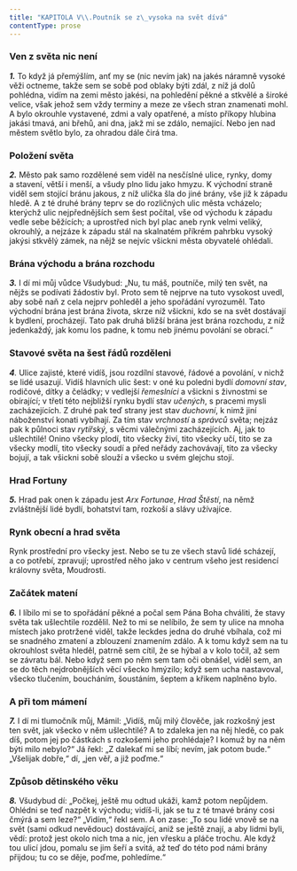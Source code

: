 ```yaml
---
title: "KAPITOLA V\\.Poutník se z\_vysoka na svět dívá"
contentType: prose
---
```


<section>

### Ven z světa nic není

**_1._** To když já přemýšlím, anť my se (nic nevím jak) na jakés náramně vysoké věži octneme, takže sem se sobě pod oblaky býti zdál, z níž já dolů pohlédna, vidím na zemi město jakési, na pohledění pěkné a stkvělé a široké velice, však jehož sem vždy terminy a meze ze všech stran znamenati mohl. A bylo okrouhle vystavené, zdmi a valy opatřené, a místo příkopy hlubina jakási tmavá, ani břehů, ani dna, jakž mi se zdálo, nemající. Nebo jen nad městem světlo bylo, za ohradou dále čirá tma.

### Položení světa

**_2._** Město pak samo rozdělené sem viděl na nesčíslné ulice, rynky, domy a stavení, větší i menší, a všudy plno lidu jako hmyzu. K východní straně viděl sem stojící bránu jakous, z níž ulička šla do jiné brány, vše již k západu hledě. A z té druhé brány teprv se do rozličných ulic města vcházelo; kterýchž ulic nejpřednějších sem šest počítal, vše od východu k západu vedle sebe běžících; a uprostřed nich byl plac aneb rynk velmi veliký, okrouhlý, a nejzáze k západu stál na skalnatém příkrém pahrbku vysoký jakýsi stkvělý zámek, na nějž se nejvíc všickni města obyvatelé ohlédali.

### Brána východu a brána rozchodu

**_3._** I dí mi můj vůdce Všudybud: „Nu, tu máš, poutníče, milý ten svět, na nějžs se podívati žádostiv byl. Proto sem tě nejprve na tuto vysokost uvedl, aby sobě naň z cela nejprv pohleděl a jeho spořádání vyrozuměl. Tato východní brána jest brána života, skrze níž všickni, kdo se na svět dostávají k bydlení, procházejí. Tato pak druhá bližší brána jest brána rozchodu, z níž jedenkaždý, jak komu los padne, k tomu neb jinému povolání se obrací.“

### Stavové světa na šest řádů rozděleni

**_4_**_._ Ulice zajisté, které vidíš, jsou rozdílní stavové, řádové a povolání, v nichž se lidé usazují. Vidíš hlavních ulic šest: v oné ku poledni bydlí _domovní stav_, rodičové, dítky a čeládky; v vedlejší _řemeslníci_ a všickni s živnostmi se obírající; v třetí této nejbližší rynku bydlí stav _učených_, s pracemi mysli zacházejících. Z druhé pak teď strany jest stav _duchovní_, k nimž jiní náboženství konati vybíhají. Za tím stav _vrchností_ a _správců_ světa; nejzáz pak k půlnoci stav _rytířský_, s věcmi válečnými zacházejících. Aj, jak to ušlechtilé! Onino všecky plodí, tito všecky živí, tito všecky učí, tito se za všecky modlí, tito všecky soudí a před neřády zachovávají, tito za všecky bojují, a tak všickni sobě slouží a všecko u svém glejchu stojí.

### Hrad Fortuny

**_5._** Hrad pak onen k západu jest _Arx Fortunae_, _Hrad Štěstí_, na němž zvláštnější lidé bydlí, bohatství tam, rozkoší a slávy užívajíce.

### Rynk obecní a hrad světa

Rynk prostřední pro všecky jest. Nebo se tu ze všech stavů lidé scházejí, a co potřebí, zpravují; uprostřed něho jako v centrum všeho jest residencí královny světa, Moudrosti.

### Začátek matení

**_6._** I líbilo mi se to spořádání pěkné a počal sem Pána Boha chváliti, že stavy světa tak ušlechtile rozdělil. Než to mi se nelíbilo, že sem ty ulice na mnoha místech jako protržené viděl, takže leckdes jedna do druhé vbíhala, což mi se snadného zmatení a zblouzení znamením zdálo. A k tomu když sem na tu okrouhlost světa hleděl, patrně sem cítil, že se hýbal a v kolo točil, až sem se závratu bál. Nebo když sem po něm sem tam oči obnášel, viděl sem, an se do těch nejdrobnějších věcí všecko hmýzilo; když sem ucha nastavoval, všecko tlučením, boucháním, šoustáním, šeptem a křikem naplněno bylo.

### A při tom mámení

**_7._** I dí mi tlumočník můj, Mámil: „Vidíš, můj milý člověče, jak rozkošný jest ten svět, jak všecko v něm ušlechtilé? A to zdaleka jen na něj hledě, co pak díš, potom jej po částkách s rozkošemi jeho prohlédaje? I komuž by na něm býti milo nebylo?“ Já řekl: „Z dalekať mi se líbí; nevím, jak potom bude.“ „Všelijak dobře,“ dí, „jen věř, a již poďme.“

### Způsob dětinského věku

**_8._** Všudybud dí: „Počkej, ještě mu odtud ukáži, kamž potom nepůjdem. Ohlédni se teď nazpět k východu; vidíš-li, jak se tu z té tmavé brány cosi čmýrá a sem leze?“ „Vidím,“ řekl sem. A on zase: „To sou lidé vnově se na svět (sami odkud nevědouc) dostávající, aniž se ještě znají, a aby lidmi byli, vědí: protož jest okolo nich tma a nic, jen vřesku a pláče trochu. Ale když tou ulicí jdou, pomalu se jim šeří a svitá, až teď do této pod námi brány přijdou; tu co se děje, poďme, pohledíme.“

</section>
